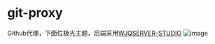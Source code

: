 # git-proxy
Github代理，下面位极光主题，后端采用[WJQSERVER-STUDIO](https://github.com/WJQSERVER-STUDIO/ghproxy/)
![image](https://github.com/user-attachments/assets/f93d9482-0dfd-48c7-b6c9-5b94882175d7)

